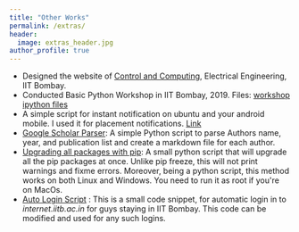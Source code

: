 ```yaml
---
title: "Other Works"
permalink: /extras/
header:
  image: extras_header.jpg
author_profile: true
---
```




* Designed the website of [Control and Computing](https://www.ee.iitb.ac.in/~ccgroup/), Electrical Engineering, IIT Bombay.
* Conducted Basic Python Workshop in IIT Bombay, 2019. Files: [workshop ipython files](https://github.com/ayansengupta17/PythonWorkshop)
* A simple script for instant notification on ubuntu and your android mobile. I used it for placement notifications. [Link](https://github.com/ayansengupta17/PlacementNotifierIITB)
* [Google Scholar Parser](https://github.com/ayansengupta17/GoogleScholarParser): A simple Python script to parse Authors name, year, and publication list and create a markdown file for each author.
* [Upgrading all packages with pip](https://github.com/ayansengupta17/Upgrading-all-packages-with-pip): A small python script that will upgrade all the pip packages at once. Unlike pip freeze, this will not print warnings and fixme errors.
Moreover, being a python script, this method works on both Linux and Windows. You need to run it as root if you're on MacOs.
* [Auto Login Script](https://github.com/ayansengupta17/Auto_login-V0.1) : This is a small code snippet, for automatic login in to *internet.iitb.ac.in* for guys staying in IIT Bombay. This code can be modified and used for any such logins.

<script type="text/javascript" id="clustrmaps" src="//clustrmaps.com/map_v2.js?d=F_dRhlOyxS1PkmtvIEoHEImjK5Tz9DqPGrXQXb-PHM8&cl=ffffff&w=a"></script>



